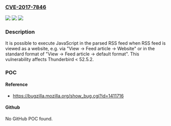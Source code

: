 ### [CVE-2017-7846](https://cve.mitre.org/cgi-bin/cvename.cgi?name=CVE-2017-7846)
![](https://img.shields.io/static/v1?label=Product&message=Thunderbird&color=blue)
![](https://img.shields.io/static/v1?label=Version&message=%3C%2052.5.2%20&color=brighgreen)
![](https://img.shields.io/static/v1?label=Vulnerability&message=JavaScript%20Execution%20via%20RSS%20in%20mailbox%3A%2F%2F%20origin&color=brighgreen)

### Description

It is possible to execute JavaScript in the parsed RSS feed when RSS feed is viewed as a website, e.g. via "View -> Feed article -> Website" or in the standard format of "View -> Feed article -> default format". This vulnerability affects Thunderbird < 52.5.2.

### POC

#### Reference
- https://bugzilla.mozilla.org/show_bug.cgi?id=1411716

#### Github
No GitHub POC found.

